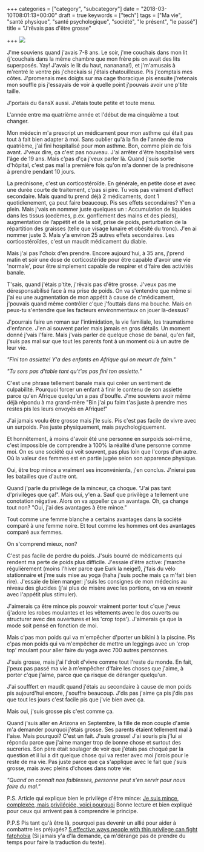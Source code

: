 +++
categories = ["category", "subcategory"]
date = "2018-03-10T08:01:13+00:00"
draft = true
keywords = ["tech"]
tags = ["Ma vie", "santé physique", "santé psychologique", "société", "le présent", "le passé"]
title = "J'rêvais pas d'être grosse"

+++
![](/uploads/2018/03/10/1.jpg)

J'me souviens quand j'avais 7-8 ans. Le soir, j'me couchais dans mon lit (j'couchais dans la même chambre que mon frère pis on avait des lits superposés. Yay! J'avais le lit du haut, nananana!), et j'm'amusais à m'rentré le ventre pis j'checkais si j'étais chatouilleuse. Pis j'comptais mes côtes. J'promenais mes doigts sur ma cage thoracique pis ensuite j'retenais mon souffle pis j'essayais de voir à quelle point j'pouvais avoir une p'tite taille.

J'portais du 6ansX aussi. J'étais toute petite et toute menu.

L'année entre ma quatrième année et l'début de ma cinquième a tout changer.

Mon médecin m'a prescript un médicament pour mon asthme qui était pas tout à fait bien adapter à moi. Sans oublier qu'à la fin de l'année de ma quatrième, j'ai fini hospitalisé pour mon asthme. Bon, comme plein de fois avant. J'veux dire, ça c'est pas nouveau. J'ai arrêter d'être hospitalisé vers l'âge de 19 ans. Mais c'pas d'ça j'veux parler là. Quand j'suis sortie d'hôpital, c'est pas mal la première fois qu'on m'a donner de la prednisone à prendre pendant 10 jours.

La prednisone, c'est un corticostéroïde. En générale, en petite dose et avec une durée courte de traitement, c'pas si pire. Tu vois pas vraiment d'effect secondaire. Mais quand tu prend déjà 2 médicaments, dont 1 quotidienement, ça peut faire beaucoup. Pis ses effets secondaires? Y'en a plein. Mais j'vais en nommer juste quelques un : Accumulation de liquides dans les tissus (oedèmes, p.ex. gonflement des mains et des pieds), augmentation de l’appétit et de la soif, prise de poids, perturbation de la répartition des graisses (telle que visage lunaire et obésité du tronc). J'en ai nommer juste 3. Mais y'a environ 25 autres effets secondaires. Les corticostéroïdes, c'est un maudit médicament du diable.

Mais j'ai pas l'choix d'en prendre. Encore aujourd'hui, à 35 ans, j'prend matin et soir une dose de corticostérïde pour être capable d'avoir une vie 'normale', pour être simplement capable de respirer et d'faire des activités banale.

T'sais, quand j'étais p'tite, j'rêvais pas d'être grosse. J'veux pas me déresponsabilisé face à ma prise de poids. On va s'entendre que même si j'ai eu une augmentation de mon appétit à cause de c'médicament, j'pouvais quand même contrôler c'que j'fouttais dans ma bouche. Mais on peux-tu s'entendre que les facteurs environmentaux on jouer là-dessus?

J'pourrais faire un roman sur l'intimidation, la vie familiale, les traumatisme d'enfance. J'en ai souvent parler mais jamais en gros détails. Un moment donné j'vais l'faire. Mais j'vais parler de quelque chose de banal, qu'en fait, j'suis pas mal sur que tout les parents font à un moment où  à un autre de leur vie.

_"Fini ton assiette! Y'a des enfants en Afrique qui on meurt de faim."_

_"Tu sors pas d'table tant qu't'as pas fini ton assiette."_

C'est une phrase tellement banale mais qui créer un sentiment de culpabilité. Pourquoi forcer un enfant à finir le contenu de son assiette parce qu'en Afrique quelqu'un a pas d'bouffe. J'me souviens avoir même déjà répondu à ma grand-mère "Bin j'ai pu faim t'as juste à prendre mes restes pis les leurs envoyés en Afrique!"

J'ai jamais voulu être grosse mais j'le suis. Pis c'est pas facile de vivre avec un surpoids. Pas juste physiquement, mais psychologiquement.

Et honnêtement, à moins d'avoir été une personne en surpoids soi-même, c'est impossible de comprendre à 100% la réalité d'une personne comme moi. On es une société qui voit souvent, pas plus loin que l'corps d'un autre. Où la valeur des femmes est en partie jugée selon son apparence physique.

Oui, être trop mince a vraiment ses inconvénients, j'en conclus. J'nierai pas les batailles que d'autre ont.

Quand j'parle du privilège de la minceur, ça choque. "J'ai pas tant d'privilèges que ça!". Mais oui, y'en a. Sauf que privilège a tellement une conotation négative. Alors on va appeller ça un avantage. Oh, ça change tout non? "Oui, j'ai des avantages à être mince."

Tout comme une femme blanche a certains avantages dans la société comparé à une femme noire. Et tout comme les hommes ont des avantages comparé aux femmes.

On s'comprend mieux, non?

C'est pas facile de perdre du poids. J'suis bourré de médicaments qui rendent ma perte de poids plus difficile. J'essaie d'être active: j'marche régulièrement (moins l'hiver parce que Eurk la neige!), j'fais du vélo stationnaire et j'me suis mise au yoga (haha j'suis poche mais ça m'fait bien rire). J'essaie de bien manger: j'suis les consignes de mon médecins au niveau des glucides (j'ai plus de misère avec les portions, on va en revenir avec l'appétit plus stimuler).

J'aimerais ça être mince pis pouvoir vraiment porter tout c'que j'veux (j'adore les robes moulantes et les vêtements avec le dos ouverts ou structurer avec des ouvertures et les 'crop tops'). J'aimerais ça que la mode soit pensé en fonction de moi.

Mais c'pas mon poids qui va m'empêcher d'porter un bikini à la piscine. Pis c'pas mon poids qui va m'empêcher de mettre un leggings avec un 'crop top' moulant pour aller faire du yoga avec 700 autres personnes.

J'suis grosse, mais j'ai l'droit d'vivre comme tout l'reste du monde. En fait, j'peux pas passé ma vie à m'empêcher d'faire les choses que j'aime, à porter c'que j'aime, parce que ça risque de déranger quelqu'un.

J'ai soufffert en maudit quand j'étais au secondaire à cause de mon poids pis aujourd'hui encore, j'souffre beaucoup. J'dis pas j'aime ça pis j'dis pas que tout les jours c'est facile pis que j'vie bien avec ça.

Mais oui, j'suis grosse pis c'est comme ça.

Quand j'suis aller en Arizona en Septembre, la fille de mon couple d'amie m'a demander pourquoi j'étais grosse. Ses parents étaient tellement mal à l'aise. Mais pourquoi? C'est un fait. J'suis grosse! J'ai souris pis j'lui ai répondu parce que j'aime manger trop de bonne chose et surtout des sucreries. Son père était soulager de voir que j'étais pas choqué par la question et il lui a dit quelque chose qui va rester avec moi j'crois pour le reste de ma vie. Pas juste parce que ça s'applique avec le fait que j'suis grosse, mais avec pleins d'choses dans notre vie:

_"Quand on connaît nos faiblesses, personne peut s'en servir pour nous faire du mal."_

P.S. Article qui explique bien le privilège d'être mince: [Je suis mince, complexée, mais privilégiée, voici pourquoi]( "http://www.tonpetitlook.com/fr/2017/03/21/je-suis-mince-complexee-mais-privilegiee-voici-pourquoi") Bonne lecture et bien expliqué pour ceux qui arrivent pas à comprendre le principe.

P.P.S Pis tant qu'à être là, pourquoi pas devenir un allié pour aider à combattre les préjugés? [5 effective ways people with thin privilege can fight fatphobia]( "https://everydayfeminism.com/2015/04/thin-privilege-fight-fatphobia/") (Si jamais y'a d'la demande, ça m'dérange pas de prendre du temps pour faire la traduction du texte).